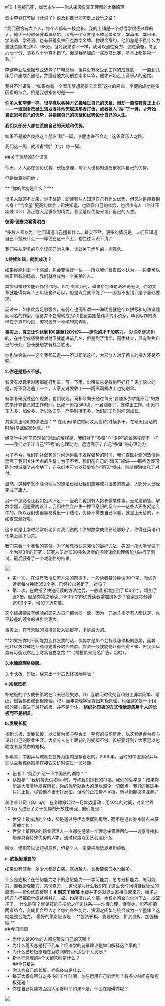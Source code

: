 #16-1 短板已死，优势永生——你从来没有真正理解的木桶原理

歌手李健在节目《开讲了》谈及到自己如何走上音乐之路：

“我们宿舍有六个人，每个人都有一技之长。我的上铺是一个对哲学很感兴趣的人，他大一的时候就看黑格尔。另外一个室友是不停地学语言，学英语、学日语、学法语、学德语。也有获得奥林匹克数学金牌、物理金牌的，他们总是不费什么力量就总能考到97、98分。但对我来讲不一样，我可以通过努力、通过勤奋，考到六七十分、顶多八十分算不错了。但是我参加的一些歌唱比赛，基本上都是第一名。”

李健毕业后依据专业选择了广电总局，但并没有感受到工作的成就感——一直到几年后卢庚戌点醒他，并邀请他共同创立水木年华，他才开始走上音乐人的道路。

我并不准备说：“如果你有一个音乐梦想就要去实现”这样的鸡血，李健的成功是多因素的综合。但是我想指出的是——

**许多人和李健一样，很早就以各种方式接触过自己的天赋，但却一直没有真正上心——一直到自己被生活或者其他天赋运用者打击，或者被人“踹”了一脚，才开始真正思考自己的优势，并围绕自己的天赋和优势设计自己的人生。**

**我们大部分人都在荒废自己的天赋和优势。**

如果不是被卢庚戌这个朋友“踹”一脚，李健也许不会走上这条音乐人之路。

我们这一周，就准备“踹”（try）你一脚。

##关于优势的3个误区

今天，人人都在谈论优势、长板原理，每个人也都知道应该发挥自己的优势。

但是你真的问他：

** “你的优势是什么？”**

很多人就答不上来，说不清楚；即使有些人知道自己有什么优势，但又总是羡慕别人身上“含金量”更高的优势；即使知道、也欣赏自己的优势，也很少有人（估计不超过10%）真正投入足够多的精力，甚至是以优势来设计自己的人生。

**彼得·德鲁克看得明白:**
 
“多数人都以为，他们知道自己擅长什么。其实不然，更多的情况是，人们只知道自己不擅长什么——即便在这一点上，也往往认识不清。”

我们先从常见的几个误区开始入手，谈谈关于优势的一些观念。

**1.持续纠错，就能成功？**

如果你能纠正一个弱点，你会变得好一些——所以我们很自然地认为——只要可以纠正所有的弱点，我们就会成为一个完美的人。

其实纠错顶多能让你得70分。以写文章为例，如果拼写和句法准确无误，你的文章就能得优吗？三年级也许可以，但是以后就不能了——因为不出错只是个基础要求。

反过来，如果优势足够强大，有弱点也无所谓——海明威就是个以拼写和句法错误而闻名的作家。但这并不妨碍他成为20世纪美国最伟大的小说家。毕竟写作的真谛在于真知灼见，何况还有一堆编辑兜着呢。

**事实上，真正让你达到100甚至120分的——是你的才干加努力。** 就像李健遇到的，在中学成绩稍微对付下就能进前几名，但是到了清华，高手林立，只有聚焦自己的长处、扬长避短才有机会胜出。

你也许会说——这个我都知道——不过即使这样，大部分人对于扬长的投入还是不够。    

**2.你还是扬长不够。**

有没有发现平时哪都能打到车，可一下雨，出租车总是特别不好打？更加恼火的是，好不容易遇上一个，人家又说要收工——雨天司机收工也特别早。

有学者研究过这个现象，他们发现，司机倾向于通过每天“要赚多少才能不亏”的方式来计算自己的工作时间，比如一天拉500块，一旦赚够了，就停止工作。雨天打车人多，加价多，所以收工早，而平时活不多，他们的工作时间则加长。

其实真正聪明的做法是：** 在雨天(单位时间收入高)的时候多干，在晴天(没活的时候)早点回家休息。**

经济学中的“前景理论”对此的解释是，我们对于“多赚”与“少得”的敏感程度不一样——我们对于让自己“不亏”的心理动力，远远高于让自己“多赚”的心理动力。

为了不亏，我们弥补弱势的时间远远胜于发挥强势的时间，我们查缺补漏的热情远远高于我们关注优点的热情；为了不亏，我们在自己的“晴天”领域——那些乏善可陈的领域要了亲命地干，在我们本可以收获更多的“雨天”领域，则随便划拉几下对付。

显然，这种宁愿不赚也别亏的想法已经让我们放弃成为强者的机会，大部分人已经变成了庸人。

另一个思路也让我们投入不足——当我们看到有人擅长做某件事，无论是销售、解数学题，还是室内设计，我们往往会产生一种下意识的反应——这些人天生就这么牛的。所以我们也很容易得出一个结论，优势不需要自己照看，就是上天给的，不如查查漏好啦。

这不就是上学时经常听老师对我们说的：你的数学成绩已经够好了，你得在英语和化学上狠下功夫。

我们来看一个著名的实验。为了解教授快速阅读的最好方法，美国一所大学曾做了一个为期3年的研究：研究人员对1000多名读者的阅读速度和理解能力进行了测试。最后获得了一个戏剧性的结果。 


![](./_image/img_1536.jpg)

- 第一次， 在没有教授任何方法的前提下，一般读者每分钟读90个字，而优秀读者每分钟读350个字。已经拉出差距了，对吗？
- 第二次，在教授了快速阅读的方法之后，一般读者增加到了150个字，增加了近2倍。但是你猜之前读了350个字的优秀读者增加到多少？答案是每分钟2900个字，增加了近10倍。

这个结果使最有经验的研究人员们都大吃一惊，因为一开始几乎所有人都认定，水平较差的读者的进步会更大。

事实上，在有天赋的领域的投入回报率，才是最大的。

**如果把你的不同能力比作股票的话，优势才是那个会持续涨停板的股票，而其他非优势领域是业绩稳定增长的优质股。投资一般技能能让你活得不错，但投资优势有可能让你走上财富自由之路 **（插播笑来冠名广告，哈哈）。
    

**3.木桶原理终极版。**

关于长板、短板，我来出一个古氏终极解释版：

**a.短板已死**

补短板的个人成长策略在今天已经失效。（1）互联网时代交互和分工非常简单、精细，很容易形成长板原理。（2）当年管理学家提出短板原理，也强调的是一个组织的能力取决于最短的板，并不是个体。 **组织补短板的方式恰恰是应用个人的长板而不是相反。**

**b.发展长板**

找到长板、发展长板，以长板为核心整合出一整套的技能组合，以这套组合为核心设计自己的职业生涯。大部分人在上面花的时间都不够。长板要好到让大家足以忽略或者忍受你的短板。

多年来，中国乒乓球队在世界范围内是横着走的。2000年，当时的中国国家乒乓球队主教练蔡振华在接受采访时说过一段对话： 

- 记者： “能否介绍一下中国队的训练？ ”
- 蔡振华：“我们每天训练8小时，专练我们擅长的打法。我们的哲学是：如果你能最大限度地发挥所长，你的优势就会大的足以淹没一切弱点。我们的赢球手只打正拍。尽管他不善于打反拍，但他的正拍势不可挡，所以仍能稳操胜券。”

盖洛普公司（Gallup） 在全球掀起过一场优势运动：用40年的时间，对全世界200万人进行了关于优势的开放性研究，他们发现：

- 世界上最成功的个体，都是通过将优势发挥到极致，而不是通过弥补弱点来获得成功的；
- 世界上最顶级的职业经理人一直都在遵循一个理念来管理团队——刻意寻找和培养具备特殊优势的人才，通过优势为团队创造价值。

所以，组织可以谈短板原理，但是个人一定要把优势发挥到极致。

**c. 底板挺重要的**

如果没有底板，多少水都是白装。底板越大，长板能装的水也越多。

什么是底板？在任何能力之下的底层能力——学习能力、思考分析能力、练习能力、自我管理能力、共情能力……这也是为什么我们花了这么长时间讲自我管理的原因——帮你修底板啊！
**d.别忘了桶箍**
木板并不是就这么直接立起来的，桶子之间还有桶箍把木板紧紧并在一起。如果没有这个箍，木板之间会有水流下去，成篮子了。
什么是箍？就是技能与技能之间的联系——你懂心理、懂表达，能不能把两者结合，变成复合型人才？你的各种能力、资源之间如何统合成为一个整体？这就是整合能力。
最好的策略应该是：
**投资长板、管理短板、扩大底板、加强桶箍 **   
##今日回顾
- 为什么说90%的人都在荒废自己的天赋？
- 为什么雨天总是打不到车？经济学的前景理论是如何解释这件事的？
- 为什么说短板原理在互联网时代不适合个人发展？
- 新木桶原理的4个关键原则是什么？    
##今日精进
- 你认为自己的长板、短板各自是什么？
- 每天大概有百分之多少的工作时间，你在运用自己的优势？有多少时间在和短板死磕？
- 你在自己优势方面投入足够吗？如果不是，什么在阻碍你呢？
    
![](./_image/img_1537.jpg)


